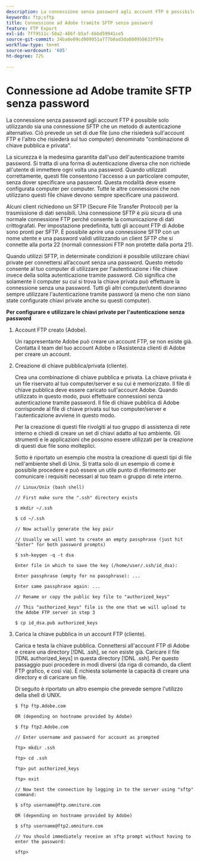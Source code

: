 ```yaml
---
description: La connessione senza password agli account FTP è possibile solo utilizzando sia una connessione SFTP che un metodo di autenticazione alternativo. Ciò prevede un set di due file (uno che risiederà sull'account FTP e l'altro che risiederà sul tuo computer) denominato "combinazione di chiave pubblica e privata".
keywords: ftp;sftp
title: Connessione ad Adobe tramite SFTP senza password
feature: FTP Export
exl-id: 7ff9511c-50a2-466f-b5af-6bbd59941ce5
source-git-commit: 34ba0e09cd909951a777b0ad3da080958633f97e
workflow-type: tm+mt
source-wordcount: '605'
ht-degree: 72%

---
```


# Connessione ad Adobe tramite SFTP senza password

La connessione senza password agli account FTP è possibile solo utilizzando sia una connessione SFTP che un metodo di autenticazione alternativo. Ciò prevede un set di due file (uno che risiederà sull&#39;account FTP e l&#39;altro che risiederà sul tuo computer) denominato &quot;combinazione di chiave pubblica e privata&quot;.

La sicurezza è la medesima garantita dall&#39;uso dell&#39;autenticazione tramite password. Si tratta di una forma di autenticazione diversa che non richiede all&#39;utente di immettere ogni volta una password. Quando utilizzati correttamente, questi file consentono l&#39;accesso a un particolare computer, senza dover specificare una password. Questa modalità deve essere configurata computer per computer. Tutte le altre connessioni che non utilizzano questi file chiave devono sempre specificare una password.

Alcuni client richiedono un SFTP (Secure File Transfer Protocol) per la trasmissione di dati sensibili. Una connessione SFTP è più sicura di una normale connessione FTP perché consente la comunicazione di dati crittografati. Per impostazione predefinita, tutti gli account FTP di Adobe sono pronti per SFTP. È possibile aprire una connessione SFTP con un nome utente e una password validi utilizzando un client SFTP che si connette alla porta 22 (normali connessioni FTP non protette dalla porta 21).

Quando utilizzi SFTP, in determinate condizioni è possibile utilizzare chiavi private per connettersi all’account senza una password. Questo metodo consente al tuo computer di utilizzare per l&#39;autenticazione i file chiave invece della solita autenticazione tramite password. Ciò significa che solamente il computer su cui si trova la chiave privata può effettuare la connessione senza una password. Tutti gli altri computer/utenti dovranno sempre utilizzare l&#39;autenticazione tramite password (a meno che non siano state configurate chiavi private anche su questi computer).

**Per configurare e utilizzare le chiavi private per l&#39;autenticazione senza password**

1. Account FTP creato (Adobe).

   Un rappresentante Adobe può creare un account FTP, se non esiste già. Contatta il team del tuo account Adobe o l’Assistenza clienti di Adobe per creare un account.
1. Creazione di chiave pubblica/privata (cliente).

   Crea una combinazione di chiave pubblica e privata. La chiave privata è un file riservato al tuo computer/server e su cui è memorizzato. Il file di chiave pubblica deve essere caricato sull&#39;account Adobe. Quando utilizzato in questo modo, puoi effettuare connessioni senza autenticazione tramite password. Il file di chiave pubblica di Adobe corrisponde al file di chiave privata sul tuo computer/server e l&#39;autenticazione avviene in questo modo.

   Per la creazione di questi file rivolgiti al tuo gruppo di assistenza di rete interno e chiedi di creare un set di chiavi adatto al tuo ambiente. Gli strumenti e le applicazioni che possono essere utilizzati per la creazione di questi due file sono molteplici.

   Sotto è riportato un esempio che mostra la creazione di questi tipi di file nell&#39;ambiente shell di Unix. Si tratta solo di un esempio di come è possibile procedere e può essere un utile punto di riferimento per comunicare i requisiti necessari al tuo team o gruppo di rete interno.

   ```
   // Linux/Unix (bash shell)
   
   // First make sure the ".ssh" directory exists
   
   $ mkdir ~/.ssh
   
   $ cd ~/.ssh
   
   // Now actually generate the key pair
   
   // Usually we will want to create an empty passphrase (just hit "Enter" for both password prompts)
   
   $ ssh-keygen -q -t dsa
   
   Enter file in which to save the key (/home/user/.ssh/id_dsa):
   
   Enter passphrase (empty for no passphrase): ...
   
   Enter same passphrase again: ...
   
   // Rename or copy the public key file to "authorized_keys"
   
   // This "authorized_keys" file is the one that we will upload to the Adobe FTP server in step 3
   
   $ cp id_dsa.pub authorized_keys 
   ```

1. Carica la chiave pubblica in un account FTP (cliente).

   Carica e testa la chiave pubblica. Connettersi all&#39;account FTP di Adobe e creare una directory [!DNL .ssh], se non esiste già. Caricare il file [!DNL authorized_keys] in questa directory [!DNL .ssh]. Per questo passaggio puoi procedere in modi diversi (da riga di comando, da client FTP grafico, e così via). È richiesta solamente la capacità di creare una directory e di caricare un file.

   Di seguito è riportato un altro esempio che prevede sempre l&#39;utilizzo della shell di UNIX.

   ```
   $ ftp ftp.Adobe.com
   
   OR (depending on hostname provided by Adobe)
   
   $ ftp ftp2.Adobe.com
   
   // Enter username and password for account as prompted
   
   ftp> mkdir .ssh
   
   ftp> cd .ssh
   
   ftp> put authorized_keys
   
   ftp> exit
   
   // Now test the connection by logging in to the server using "sftp" command:
   
   $ sftp username@ftp.omniture.com
   
   OR (depending on hostname provided by Adobe)
   
   $ sftp username@ftp2.omniture.com
   
   // You should immediately receive an sftp prompt without having to enter the password:
   
   sftp>
   ```
